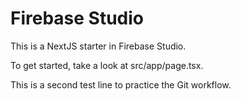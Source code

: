 # Firebase Studio

This is a NextJS starter in Firebase Studio.

To get started, take a look at src/app/page.tsx.

This is a second test line to practice the Git workflow.
